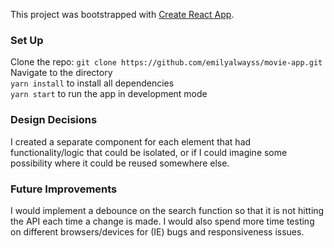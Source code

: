 This project was bootstrapped with [Create React App](https://github.com/facebook/create-react-app).

### Set Up

Clone the repo: `git clone https://github.com/emilyalwayss/movie-app.git`<br>
Navigate to the directory<br>
`yarn install` to install all dependencies<br>
`yarn start` to run the app in development mode<br>

### Design Decisions

I created a separate component for each element that had functionality/logic that could be isolated, or if I could imagine some possibility where it could be reused somewhere else.

### Future Improvements

I would implement a debounce on the search function so that it is not hitting the API each time a change is made.
I would also spend more time testing on different browsers/devices for (IE) bugs and responsiveness issues.

